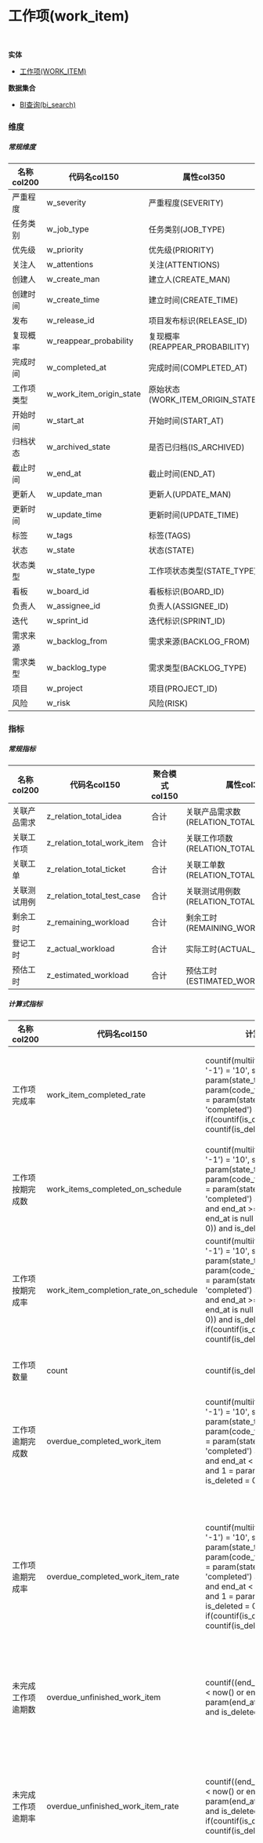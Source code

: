 # 工作项(work_item)  <!-- {docsify-ignore-all} -->


<br>
<p class="panel-title"><b>实体</b></p>

* [工作项(WORK_ITEM)](module/ProjMgmt/work_item)



<p class="panel-title"><b>数据集合</b></p>

* [BI查询(bi_search)](module/ProjMgmt/work_item/dataset/bi_search)

### 维度
##### 常规维度
|    名称col200   | 代码名col150      | 属性col350    |  备注col500  |
| --------  |------------| -----   |  --------|
|严重程度|w_severity|严重程度(SEVERITY)||
|任务类别|w_job_type|任务类别(JOB_TYPE)||
|优先级|w_priority|优先级(PRIORITY)||
|关注人|w_attentions|关注(ATTENTIONS)||
|创建人|w_create_man|建立人(CREATE_MAN)||
|创建时间|w_create_time|建立时间(CREATE_TIME)||
|发布|w_release_id|项目发布标识(RELEASE_ID)||
|复现概率|w_reappear_probability|复现概率(REAPPEAR_PROBABILITY)||
|完成时间|w_completed_at|完成时间(COMPLETED_AT)||
|工作项类型|w_work_item_origin_state|原始状态(WORK_ITEM_ORIGIN_STATE)||
|开始时间|w_start_at|开始时间(START_AT)||
|归档状态|w_archived_state|是否已归档(IS_ARCHIVED)||
|截止时间|w_end_at|截止时间(END_AT)||
|更新人|w_update_man|更新人(UPDATE_MAN)||
|更新时间|w_update_time|更新时间(UPDATE_TIME)||
|标签|w_tags|标签(TAGS)||
|状态|w_state|状态(STATE)||
|状态类型|w_state_type|工作项状态类型(STATE_TYPE)||
|看板|w_board_id|看板标识(BOARD_ID)||
|负责人|w_assignee_id|负责人(ASSIGNEE_ID)||
|迭代|w_sprint_id|迭代标识(SPRINT_ID)||
|需求来源|w_backlog_from|需求来源(BACKLOG_FROM)||
|需求类型|w_backlog_type|需求类型(BACKLOG_TYPE)||
|项目|w_project|项目(PROJECT_ID)||
|风险|w_risk|风险(RISK)||

### 指标
##### 常规指标
|    名称col200   | 代码名col150 |  聚合模式col150  | 属性col350      |  备注col500  |
| --------  |------------| -----   |  --------|--------|
|关联产品需求|z_relation_total_idea|合计|关联产品需求数(RELATION_TOTAL_IDEA)||
|关联工作项|z_relation_total_work_item|合计|关联工作项数(RELATION_TOTAL_WORK_ITEM)||
|关联工单|z_relation_total_ticket|合计|关联工单数(RELATION_TOTAL_TICKET)||
|关联测试用例|z_relation_total_test_case|合计|关联测试用例数(RELATION_TOTAL_TEST_CASE)||
|剩余工时|z_remaining_workload|合计|剩余工时(REMAINING_WORKLOAD)||
|登记工时|z_actual_workload|合计|实际工时(ACTUAL_WORKLOAD)||
|预估工时|z_estimated_workload|合计|预估工时(ESTIMATED_WORKLOAD)||
##### 计算式指标
|    名称col200   | 代码名col150  |  计算公式col500   |  备注col500  |
| --------  |------------| -----   |  --------|
|工作项完成率|work_item_completed_rate|countif(multiif(param(code_type, '-1') = '10', state_type = param(state_type, 'completed'), param(code_type, '-1') = '20', state = param(state, '10'), state_type = 'completed') and is_deleted = 0) / if(countif(is_deleted = 0) = 0, 1, countif(is_deleted = 0))|统计完成工作项的占比，反映工作项的完成情况。|
|工作项按期完成数|work_items_completed_on_schedule|countif(multiif(param(code_type, '-1') = '10', state_type = param(state_type, 'completed'), param(code_type, '-1') = '20', state = param(state, '10'), state_type = 'completed') and (end_at is not null and end_at >= completed_at or end_at is null and 1 = param(end_at, 0)) and is_deleted = 0)|统计已完成工作项的按期数量。|
|工作项按期完成率|work_item_completion_rate_on_schedule|countif(multiif(param(code_type, '-1') = '10', state_type = param(state_type, 'completed'), param(code_type, '-1') = '20', state = param(state, '10'), state_type = 'completed') and (end_at is not null and end_at >= completed_at or end_at is null and 1 = param(end_at, 0)) and is_deleted = 0) / if(countif(is_deleted=0) = 0, 1, countif(is_deleted=0))|统计按期完成的工作项占比，反映工作项的按期完成情况。|
|工作项数量|count|countif(is_deleted = 0 )|统计所有的工作项数量。|
|工作项逾期完成数|overdue_completed_work_item|countif(multiif(param(code_type, '-1') = '10', state_type = param(state_type, 'completed'), param(code_type, '-1') = '20', state = param(state, '10'), state_type = 'completed') and (end_at is not null and end_at < now() or end_at is null and 1 = param(end_at, 0)) and is_deleted = 0)|统计已完成工作项的逾期数量。|
|工作项逾期完成率|overdue_completed_work_item_rate|countif(multiif(param(code_type, '-1') = '10', state_type = param(state_type, 'completed'), param(code_type, '-1') = '20', state = param(state, '10'), state_type = 'completed') and (end_at is not null and end_at < now() or end_at is null and 1 = param(end_at, 0)) and is_deleted = 0) / if(countif(is_deleted=0) = 0, 1, countif(is_deleted=0))|统计已完成的逾期工作项，占完成或关闭工作项的比例，反映项目或团队完成工作项的逾期情况。|
|未完成工作项逾期数|overdue_unfinished_work_item|countif((end_at is not null and end_at < now() or end_at is null and 1 = param(end_at, 0)) and state <> 40  and is_deleted = 0)|统计未完成工作项的逾期数量。|
|未完成工作项逾期率|overdue_unfinished_work_item_rate|countif((end_at is not null and end_at < now() or end_at is null and 1 = param(end_at, 0)) and state <> 40  and is_deleted = 0) / if(countif(is_deleted=0) = 0, 1, countif(is_deleted=0))|统计未完成的逾期工作项，占未完成工作项的比例，反映未完成工作项的逾期占比。|
|缺陷DI|bug_di|sum(multiif(severity =40,0.1,severity =30,1,severity =20,3,severity =10,10,0))|统计项目、发布版本、迭代的缺陷 DI，反映团队的开发质量。|
|缺陷占比|bug_ratio|countif(multiif(param(code_type, '-1') = '10', severity in (params(severity, ('10'))), param(code_type, '-1') = '20', priority in (params(priority, ('10'))), severity in (params(severity, ('10')))) and WORK_ITEM_TYPE_GROUP = 'bug') / if(countif(WORK_ITEM_TYPE_GROUP = 'bug') = 0, 1, countif(WORK_ITEM_TYPE_GROUP = 'bug'))|统计不同属性缺陷的占比情况。<br>|
|需求吞吐量|idea_throughput|countif(multiif(param(code_type, '-1') = '10', state_type = param(state_type, 'completed'), param(code_type, '-1') = '20', state = param(state, '10'), state_type = 'completed') and WORK_ITEM_TYPE_GROUP = 'requirement' and is_deleted = 0)|统计完成或交付的需求数量。|
|需求覆盖率|idea_coverage|countif(relation_total_test_case <> 0 and WORK_ITEM_TYPE_GROUP = 'requirement'  and is_deleted = 0) / if(countif(is_deleted = 0 and WORK_ITEM_TYPE_GROUP = 'requirement') = 0, 1, countif(is_deleted = 0 and WORK_ITEM_TYPE_GROUP = 'requirement'))|统计关联了用例的需求数占比，反映了测试用例对需求的覆盖程度。|
|预估偏差率|estimated_deviation_rate|sumif(abs(actual_workload - estimated_workload) / if(estimated_workload = 0, 1, estimated_workload), is_deleted = 0) / countif(is_deleted = 0)|统计成员对工作项的预估偏差情况，反映成员对工作项的计划偏差情况。|
|预估差异工时|estimated_differential_working_hours|sum(abs(ACTUAL_WORKLOAD-ESTIMATED_WORKLOAD))|统计预估工时与实际工时的偏差量。|

<script>
 const { createApp } = Vue
  createApp({
    data() {
      return {
      }
    },
    methods: {
    }
  }).use(ElementPlus).mount('#app')
</script>